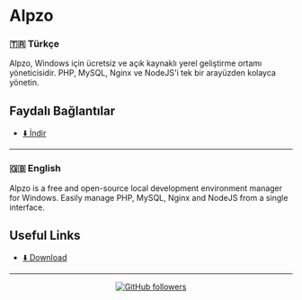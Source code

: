 # Alpzo

### 🇹🇷 Türkçe

Alpzo, Windows için ücretsiz ve açık kaynaklı yerel geliştirme ortamı yöneticisidir. PHP, MySQL, Nginx ve NodeJS'i tek bir arayüzden kolayca yönetin.

## Faydalı Bağlantılar

<!-- - [📚 Dokümantasyon](https://github.com/alpzo/docs) -->
<!-- - [💬 Discord](https://discord.gg/alpzo)
- [🗺️ Yol Haritası](https://github.com/alpzo/roadmap) -->
- [⬇️ İndir](https://github.com/alpzo/alpzo/releases)

---

### 🇬🇧 English

Alpzo is a free and open-source local development environment manager for Windows. Easily manage PHP, MySQL, Nginx and NodeJS from a single interface.

## Useful Links

<!-- - [📚 Documentation](https://github.com/alpzo/docs) -->
<!-- - [💬 Discord](https://discord.gg/alpzo)
- [🗺️ Roadmap](https://github.com/alpzo/roadmap) -->
- [⬇️ Download](https://github.com/alpzo/alpzo/releases)

---

<p align="center">
  <a href="https://github.com/alpzo">
    <img src="https://img.shields.io/github/followers/alpzo?label=Follow&style=social" alt="GitHub followers">
  </a>
  <!-- <a href="https://twitter.com/alpzoapp">
    <img src="https://img.shields.io/twitter/follow/alpzoapp?style=social" alt="Twitter Follow">
  </a> -->
</p>